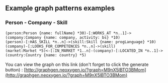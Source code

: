 ## Example graph patterns examples


### Person - Company - Skill

```
(person:Person {name: fullName} *30)-[:WORKS_AT *n..1]->(company:Company {name: company, activity: bs} *10)
(person)-[:HAS_SKILL *n..n]->(skill:Skill {name: progLanguage} *10)
(company)-[:LOOKS_FOR_COMPETENCES *n..n]->(skill)
(market:Market *5)<-[:IN_MARKET *1..n]-(company)-[:LOCATED_IN *n..1]->(country:Country {name: country} *5)
```

You can view the graph on this link (don't forget to click the generate button) : [http://graphgen.neoxygen.io/?graph=M9nX5lBTO3BMom](http://graphgen.neoxygen.io/?graph=M9nX5lBTO3BMom)